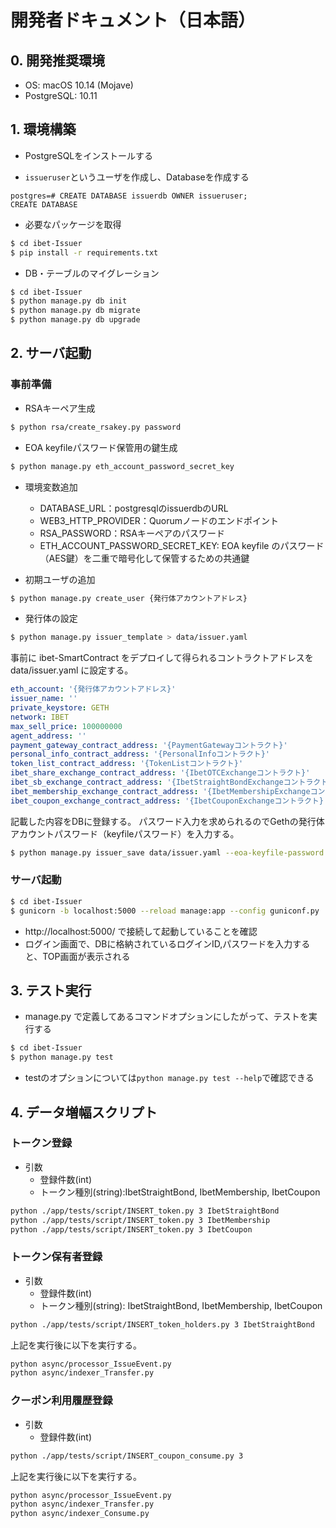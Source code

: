 # 開発者ドキュメント（日本語）

## 0. 開発推奨環境

* OS: macOS 10.14 (Mojave)
* PostgreSQL: 10.11

## 1. 環境構築

* PostgreSQLをインストールする

* `issueruser`というユーザを作成し、Databaseを作成する
```
postgres=# CREATE DATABASE issuerdb OWNER issueruser;
CREATE DATABASE
```

* 必要なパッケージを取得
```bash
$ cd ibet-Issuer
$ pip install -r requirements.txt
```

* DB・テーブルのマイグレーション
```bash
$ cd ibet-Issuer
$ python manage.py db init
$ python manage.py db migrate
$ python manage.py db upgrade
```

## 2. サーバ起動

### 事前準備

* RSAキーペア生成
```bash
$ python rsa/create_rsakey.py password
```

* EOA keyfileパスワード保管用の鍵生成
```bash
$ python manage.py eth_account_password_secret_key
```

* 環境変数追加
    * DATABASE_URL：postgresqlのissuerdbのURL
    * WEB3_HTTP_PROVIDER：Quorumノードのエンドポイント
    * RSA_PASSWORD：RSAキーペアのパスワード
    * ETH_ACCOUNT_PASSWORD_SECRET_KEY: EOA keyfile のパスワード（AES鍵）を二重で暗号化して保管するための共通鍵

* 初期ユーザの追加
```bash
$ python manage.py create_user {発行体アカウントアドレス}
```

* 発行体の設定
```bash
$ python manage.py issuer_template > data/issuer.yaml
```

事前に ibet-SmartContract をデプロイして得られるコントラクトアドレスを data/issuer.yaml に設定する。
```yaml
eth_account: '{発行体アカウントアドレス}'
issuer_name: ''
private_keystore: GETH
network: IBET
max_sell_price: 100000000
agent_address: ''
payment_gateway_contract_address: '{PaymentGatewayコントラクト}'
personal_info_contract_address: '{PersonalInfoコントラクト}'
token_list_contract_address: '{TokenListコントラクト}'
ibet_share_exchange_contract_address: '{IbetOTCExchangeコントラクト}'
ibet_sb_exchange_contract_address: '{IbetStraightBondExchangeコントラクト}'
ibet_membership_exchange_contract_address: '{IbetMembershipExchangeコントラクト}'
ibet_coupon_exchange_contract_address: '{IbetCouponExchangeコントラクト}'
```

記載した内容をDBに登録する。
パスワード入力を求められるのでGethの発行体アカウントパスワード（keyfileパスワード）を入力する。
```bash
$ python manage.py issuer_save data/issuer.yaml --eoa-keyfile-password --rsa-privatekey data/rsa/private.pem
```

###  サーバ起動
```bash
$ cd ibet-Issuer
$ gunicorn -b localhost:5000 --reload manage:app --config guniconf.py
```
* http://localhost:5000/ で接続して起動していることを確認
* ログイン画面で、DBに格納されているログインID,パスワードを入力すると、TOP画面が表示される


## 3. テスト実行
* manage.py で定義してあるコマンドオプションにしたがって、テストを実行する
```bash
$ cd ibet-Issuer
$ python manage.py test
```
* testのオプションについては`python manage.py test --help`で確認できる


## 4. データ増幅スクリプト
### トークン登録
* 引数
    - 登録件数(int)
    - トークン種別(string):IbetStraightBond, IbetMembership, IbetCoupon

```bash
python ./app/tests/script/INSERT_token.py 3 IbetStraightBond
python ./app/tests/script/INSERT_token.py 3 IbetMembership
python ./app/tests/script/INSERT_token.py 3 IbetCoupon
```

### トークン保有者登録
* 引数
    - 登録件数(int)
    - トークン種別(string): IbetStraightBond, IbetMembership, IbetCoupon

```bash
python ./app/tests/script/INSERT_token_holders.py 3 IbetStraightBond
```

上記を実行後に以下を実行する。

```bash
python async/processor_IssueEvent.py
python async/indexer_Transfer.py
```

### クーポン利用履歴登録
* 引数
    - 登録件数(int)

```bash
python ./app/tests/script/INSERT_coupon_consume.py 3
```

上記を実行後に以下を実行する。

```bash
python async/processor_IssueEvent.py
python async/indexer_Transfer.py
python async/indexer_Consume.py
```

